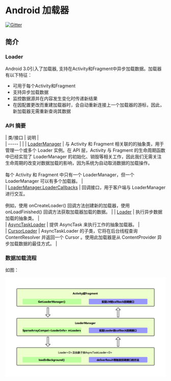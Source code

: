 # Android 加载器

[![Gitter](https://badges.gitter.im/SummerRC/EventBusForThread.svg)](https://gitter.im/SummerRC/EventBusForThread?utm_source=badge&utm_medium=badge&utm_campaign=pr-badge&utm_content=badge)

## 简介

### Loader
Android 3.0引入了加载器, 支持在Activity和Fragment中异步加载数据。加载器有以下特征：		
- 可用于每个Activity和Fragment	
- 支持异步加载数据	
- 监控数据源并在内容发生变化时传递新结果		
- 在因配置更改而重建加载器时，会自动重新连接上一个加载器的游标，因此，新加载器无需重新查询其数据	

### API 摘要
|		类/接口		|      说明       |  
|		-----   	|          | 
| [LoaderManager](https://developer.android.com/reference/android/app/LoaderManager.html?hl=zh-cn)        | 与 Activity 和 Fragment 相关联的的抽象类，用于管理一个或多个 Loader 实例。在 API 层，Activity 与 Fragment 的生命周期函数中已经实现了 LoaderManager 的初始化、销毁等相关工作，因此我们无需关注生命周期的改变对数据加载的影响，因为系统为自动取消数据的加载操作。</br> </br>每个 Activity 和 Fragment 中只有一个 LoaderManager，但一个 LoaderManager 可以有多个加载器。       |  
| [LoaderManager.LoaderCallbacks](https://developer.android.com/reference/android/app/LoaderManager.LoaderCallbacks.html?hl=zh-cn)        | 回调接口，用于客户端与 LoaderManager 进行交互。<br> <br> 例如，使用 onCreateLoader() 回调方法创建新的加载器，使用 onLoadFinished() 回调方法获取加载器加载的数据。     | 
| [Loader](https://developer.android.com/reference/android/content/Loader.html?hl=zh-cn)        | 执行异步数据加载的抽象类。     |  
| [AsyncTaskLoader](https://developer.android.com/reference/android/content/AsyncTaskLoader.html?hl=zh-cn)        | 提供 AsyncTask 来执行工作的抽象加载器。    |  
| [CursorLoader](https://developer.android.com/reference/android/content/CursorLoader.html?hl=zh-cn)        | AsyncTaskLoader 的子类，它将在后台线程查询 ContentResolver 并返回一个 Cursor 。使用此加载器是从 ContentProvider 异步加载数据的最佳方式。      |  

### 数据加载流程
如图：

![image](./Doc/pic/Loader.png)

